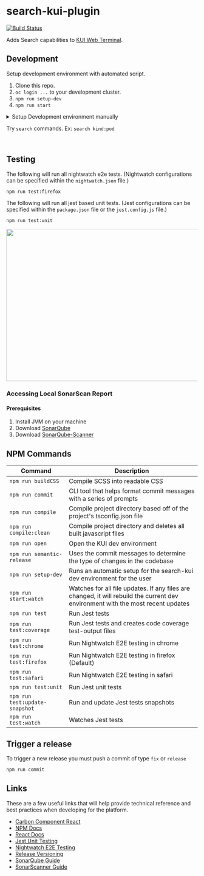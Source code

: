 # search-kui-plugin

[![Build Status](https://travis-ci.com/stolostron/search-kui-plugin.svg?token=jzyyzQmWYBEu33MCMh9p&branch=master)](https://travis-ci.com/stolostron/search-kui-plugin)

Adds Search capabilities to [KUI Web Terminal](https://github.com/stolostron/kui-web-terminal).

## Development

Setup development environment with automated script.

1. Clone this repo.
2. `oc login ...` to your development cluster.
3. `npm run setup-dev`
4. `npm run start`

<details><summary>Setup Development environment manually</summary>
<p>

Clone the [Kui](https://github.com/kubernetes-sigs/kui) repository.

```bash
git clone git@github.com:IBM/kui.git
cd kui/
```

To activate this plugin, copy this repository into the `plugins/` directory in the top-level of the [Kui](https://github.com/kubernetes-sigs/kui) repo. It's a KUI requirement that individual plugin directories be named with the `plugin-` prefix (in this case:  `plugin-search`).

```bash
.
├── ...
├── package.json
├── plugins
│   ├── plugin-sample
│   └── plugin-search
│      ├── ...
│      └── tsconfig.json
├── tsconfig-es6.json
└── tsconfig.json
```

1. To use the plugin within the dev environment, add then `plugin-search` path to the `dependencies` list in the `package.json` at the root level.

##### package.json

```bash
"dependencies": {
  "@kui-shell/plugin-sample": "file:plugins/plugin-sample",
  "@kui-shell/plugin-search": "file:plugins/plugin-search"
```

2. Add plugin's reference path to the root level `tsconfig.json` file.

##### tsconfig.json

```bash
"references": [
  { "path": "./plugins/plugin-sample" },
  { "path": "./plugins/plugin-search" }
```

3. Add extends path to the `tsconfig.json` file in the `plugin-search` repo. (Only if the extends path is not present)

```bash
"extends": "../../packages/builder/tsconfig-base.json",
```

If the extended path is missing, the user will be met with this error when compiling the code.

```bash
error TS5070: Option '--resolveJsonModule' cannot be specified without 'node' module resolution strategy.
```

4. The following routes need to be created within the cluster, in order for the API request calls to be executed successfully.

| Name           | Service                        | Node Port | TLS Termination | Insecure Traffic |
|----------------|--------------------------------|-----------|-----------------|------------------|
| searchapi      | search-search-api              | 4010      | Passthrough     | Redirect         |
| consoleapi     | console-chart-xxxxx-consoleapi | 4000      | Passthrough     | Redirect         |

5. The following variables need to be set in the `src/lib/shared/config.ts` file.

<pre>
SEARCH_API - Endpoint of the search API.
CONSOLE_API - Endpoint of the console API.
</pre>

The user can set the `staticConfig` path to their own `search.json` file, and the `authConfig` path to their own `search-auth.json` file. This will set the cluster configurations for the local dev environment. A template of each file can be found in the `src/lib/shared/` directory.

```bash
staticConfig = require('path/to/file/search.json')
authConfig: AuthConfig = require('path/to/file/search-auth.json')
```
##### search.json

```bash
{
  "env": "development",
  "SEARCH_API": "https://<cluster search-api route host>/searchapi/graphql",
  "CONSOLE_API": "https://<cluster console-api route host>/hcmuiapi/graphql",
  "serverSideConfig": {
    "inBrowserOk": false
  }
}
```

##### search-auth.json

```bash
{
  "authorization": "Bearer <oc token>",
  "cookie": "cfc-cookie-access-token=<oc token>"
}
```

To get an access token login to your env using: `oc login --token=<cluster API Token> --server=https://<cluster URL>:6443`. The login command can be found by accessing the OCP console. After logging into the OCP console, click the top right dropdown menu and select `Copy Login Command`. The user will be redirected to display the token. Copy the command, and execute the command within the CLI. Then run `oc whoami --show-token` and copy the access token.

<pre>
authorization & cookie = User access token
</pre>

6. Install plugin dependencies, compile css and typescript files.

```bash
npm install
make compile-plugin
```

7. At root-level of KUI repo, install client dependencies, and start dev server. This will initially compile code and subsequently recompile upon any file changes.

```bash
npm install
npm run watch
```

8. Open the desktop/electron instance of KUI. (Update this later with steps for ACM KUI testing).

```bash
npm run open
```

</p></details>

Try `search` commands. Ex: `search kind:pod`

<br>
<a href="docs/readme/images/search-command.gif">
    <img alt="" src="docs/readme/images/search-command.gif"></img>
</a>

## Testing

The following will run all nightwatch e2e tests. (Nightwatch configurations can be specified within the `nightwatch.json` file.)

```bash
npm run test:firefox
```

The following will run all jest based unit tests. (Jest configurations can be specified within the `package.json` file or the `jest.config.js` file.)

```bash
npm run test:unit
```

<a href="docs/readme/images/search-command.gif">
    <img alt="" src="docs/readme/images/jest-testing.gif" width=890 height=400></img>
</a>

### Accessing Local SonarScan Report

#### Prerequisites
1. Install JVM on your machine
2. Download <a href="https://docs.sonarqube.org/latest/setup/get-started-2-minutes/">SonarQube</a>
3. Download <a href="https://docs.sonarqube.org/latest/analysis/scan/sonarscanner/">SonarQube-Scanner</a>

## NPM Commands

| Command                                | Description                                                                |
|----------------------------------------|----------------------------------------------------------------------------|
| `npm run buildCSS`                     | Compile SCSS into readable CSS                                             |
| `npm run commit`                       | CLI tool that helps format commit messages with a series of prompts        |
| `npm run compile`                      | Compile project directory based off of the project's tsconfig.json file    |
| `npm run compile:clean`                | Compile project directory and deletes all built javascript files           |
| `npm run open`                         | Open the KUI dev environment                                               |
| `npm run semantic-release`             | Uses the commit messages to determine the type of changes in the codebase  |
| `npm run setup-dev`                    | Runs an automatic setup for the search-kui dev environment for the user    |
| `npm run start:watch`                  | Watches for all file updates. If any files are changed, it will rebuild the current dev environment with the most recent updates       |
| `npm run test`                         | Run Jest tests                                                             |
| `npm run test:coverage`                | Run Jest tests and creates code coverage test-output files                 |
| `npm run test:chrome`                  | Run Nightwatch E2E testing in chrome                                       |
| `npm run test:firefox`                 | Run Nightwatch E2E testing in firefox (Default)                            |
| `npm run test:safari`                  | Run Nightwatch E2E testing in safari                                       |
| `npm run test:unit`                    | Run Jest unit tests                                                        |
| `npm run test:update-snapshot`         | Run and update Jest tests snapshots                                        |
| `npm run test:watch`                   | Watches Jest tests                                                         |

## Trigger a release

To trigger a new release you must push a commit of type `fix` or `release`

```bash
npm run commit
```

## Links

These are a few useful links that will help provide technical reference and best practices when developing for the platform.

- [Carbon Component React](https://github.com/carbon-design-system/carbon-components-react)
- [NPM Docs](https://docs.npmjs.com)
- [React Docs](https://reactjs.org/docs/hello-world.html)
- [Jest Unit Testing](https://jestjs.io/docs/en/getting-started)
- [Nightwatch E2E Testing](https://nightwatchjs.org/guide)
- [Release Versioning](https://semver.org)
- [SonarQube Guide](https://docs.sonarqube.org/latest/analysis/scan/sonarscanner/)
- [SonarScanner Guide](https://docs.sonarqube.org/latest/analysis/scan/sonarscanner/)
